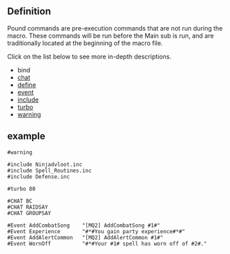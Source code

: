 ## Definition

Pound commands are pre-execution commands that are not run during the macro. These commands will be run before the Main
sub is run, and are traditionally located at the beginning of the macro file.

Click on the list below to see more in-depth descriptions.

-   bind
-   [chat](chat.md)
-   [define](define.md)
-   [event](event.md)
-   [include](include.md)
-   [turbo](turbo.md)
-   [warning](warning.md)

## example

    #warning

    #include Ninjadvloot.inc
    #include Spell_Routines.inc
    #include Defense.inc

    #turbo 80

    #CHAT BC
    #CHAT RAIDSAY
    #CHAT GROUPSAY

    #Event AddCombatSong    "[MQ2] AddCombatSong #1#"
    #Event Experience       "#*#You gain party experience#*#"
    #Event AddAlertCommon   "[MQ2] AddAlertCommon #1#"
    #Event WornOff          "#*#Your #1# spell has worn off of #2#."


